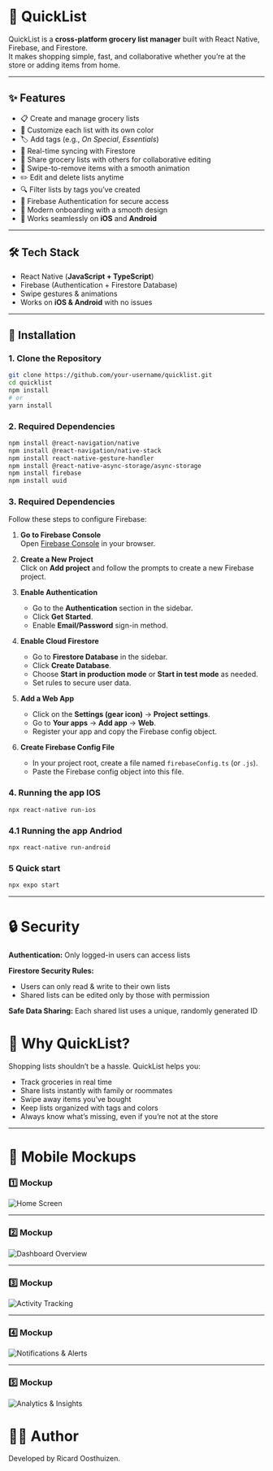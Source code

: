 # 🛒 QuickList  

QuickList is a **cross-platform grocery list manager** built with React Native, Firebase, and Firestore.  
It makes shopping simple, fast, and collaborative whether you’re at the store or adding items from home.  

---

## ✨ Features  
- 📋 Create and manage grocery lists  
- 🎨 Customize each list with its own color  
- 🏷️ Add tags (e.g., *On Special*, *Essentials*)  
- 🔄 Real-time syncing with Firestore  
- 👥 Share grocery lists with others for collaborative editing  
- 🧹 Swipe-to-remove items with a smooth animation  
- ✏️ Edit and delete lists anytime  
- 🔍 Filter lists by tags you’ve created  
- 🔐 Firebase Authentication for secure access  
- 🎉 Modern onboarding with a smooth design  
- 📱 Works seamlessly on **iOS** and **Android**  

---

## 🛠️ Tech Stack  
- React Native (**JavaScript + TypeScript**)  
- Firebase (Authentication + Firestore Database)  
- Swipe gestures & animations  
- Works on **iOS & Android** with no issues  

---

## 🚀 Installation  

### 1. Clone the Repository  
```bash
git clone https://github.com/your-username/quicklist.git
cd quicklist
npm install
# or
yarn install
```

### 2. Required Dependencies  
```bash
npm install @react-navigation/native
npm install @react-navigation/native-stack
npm install react-native-gesture-handler
npm install @react-native-async-storage/async-storage
npm install firebase
npm install uuid
```

### 3. Required Dependencies  
Follow these steps to configure Firebase:

1. **Go to Firebase Console**  
   Open [Firebase Console](https://console.firebase.google.com/) in your browser.

2. **Create a New Project**  
   Click on **Add project** and follow the prompts to create a new Firebase project.

3. **Enable Authentication**  
   - Go to the **Authentication** section in the sidebar.  
   - Click **Get Started**.  
   - Enable **Email/Password** sign-in method.

4. **Enable Cloud Firestore**  
   - Go to **Firestore Database** in the sidebar.  
   - Click **Create Database**.  
   - Choose **Start in production mode** or **Start in test mode** as needed.  
   - Set rules to secure user data.

5. **Add a Web App**  
   - Click on the **Settings (gear icon)** → **Project settings**.  
   - Go to **Your apps** → **Add app** → **Web**.  
   - Register your app and copy the Firebase config object.

6. **Create Firebase Config File**  
   - In your project root, create a file named `firebaseConfig.ts` (or `.js`).  
   - Paste the Firebase config object into this file.

### 4. Running the app IOS
```bash
npx react-native run-ios
```

### 4.1 Running the app Andriod
```bash
npx react-native run-android
```

### 5 Quick start
```bash
npx expo start
```

---

# 🔒 Security

**Authentication:** Only logged-in users can access lists

**Firestore Security Rules:**
- Users can only read & write to their own lists
- Shared lists can be edited only by those with permission

**Safe Data Sharing:** Each shared list uses a unique, randomly generated ID

# 🎯 Why QuickList?

Shopping lists shouldn’t be a hassle. QuickList helps you:  
- Track groceries in real time  
- Share lists instantly with family or roommates  
- Swipe away items you’ve bought  
- Keep lists organized with tags and colors  
- Always know what’s missing, even if you’re not at the store

---

# 🎯 Mobile Mockups
### 1️⃣ Mockup
![Home Screen](https://github.com/user-attachments/assets/3f39918f-65c9-4060-b2f1-8871cfa495ce)

---

### 2️⃣ Mockup
![Dashboard Overview](https://github.com/user-attachments/assets/50e99ae9-1c4d-4103-8c8a-975a402f1b7d)

---

### 3️⃣ Mockup
![Activity Tracking](https://github.com/user-attachments/assets/37a72cb5-0284-4235-b904-b2cea15a7eb9)

---

### 4️⃣ Mockup
![Notifications & Alerts](https://github.com/user-attachments/assets/6fd8b197-d8a0-47ff-a881-cc913a2d0ebc)

---

### 5️⃣ Mockup
![Analytics & Insights](https://github.com/user-attachments/assets/991c133d-c0ff-40c7-ad9a-ccc99dc14397)
# 👨‍💻 Author


Developed by Ricard Oosthuizen.  





















